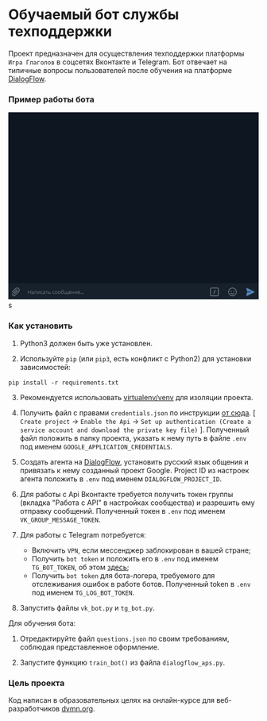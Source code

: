 # Обучаемый бот службы техподдержки

Проект предназначен для осуществления техподдержки платформы `Игра Глаголов` в соцсетях Вконтакте и Telegram. Бот отвечает на типичные вопросы пользователей после обучения на платформе [DialogFlow](dialogflow.com).

### Пример работы бота

![Chat example](chat.gif)
s
### Как установить

1. Python3 должен быть уже установлен.  

2. Используйте `pip` (или `pip3`, есть конфликт с Python2) для установки зависимостей:
```
pip install -r requirements.txt
```
3. Рекомендуется использовать [virtualenv/venv](https://docs.python.org/3/library/venv.html) для изоляции проекта.

4. Получить файл с правами `credentials.json` по инструкции [от сюда](https://cloud.google.com/dialogflow/docs/quick/setup). [
    `Create project` -> 
    `Enable the Api` -> 
    `Set up authentication (Create a service account and download the private key file)`
    ]. Полученный файл положить в папку проекта, указать к нему путь в файле `.env` под именем `GOOGLE_APPLICATION_CREDENTIALS`.

5. Создать агента на [DialogFlow](dialogflow.com), установить русский язык общения и привязать к нему созданный проект Google. Project ID из настроек агента положить в `.env` под именем `DIALOGFLOW_PROJECT_ID`.

6. Для работы с Api Вконтакте требуется получить токен группы (вкладка "Работа с API" в настройках сообщества) и разрешить ему отправку сообщений. Полученный токен в `.env` под именем `VK_GROUP_MESSAGE_TOKEN`.

7. Для работы с Telegram потребуется:
    * Включить `VPN`, если мессенджер заблокирован в вашей стране; 
    * Получить `bot token` и положить его в `.env` под именем `TG_BOT_TOKEN`, об этом [здесь](https://smmplanner.com/blog/otlozhennyj-posting-v-telegram/);
    * Получить `bot token` для бота-логера, требуемого для отслеживания ошибок в работе ботов. Полученный token в `.env` под именем `TG_LOG_BOT_TOKEN`.

8. Запустить файлы `vk_bot.py` и `tg_bot.py`.

Для обучения бота:

1. Отредактируйте файл `questions.json` по своим требованиям, соблюдая представленное оформление.

2. Запустите функцию `train_bot()` из файла `dialogflow_aps.py`.

### Цель проекта

Код написан в образовательных целях на онлайн-курсе для веб-разработчиков [dvmn.org](https://dvmn.org/).
